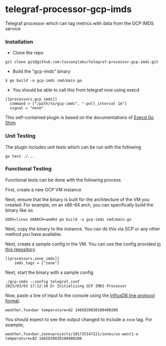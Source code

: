 # telegraf-processor-gcp-imds

Telegraf processor which can tag metrics with data from the GCP IMDS service

### Installation

* Clone the repo

```
git clone git@github.com:tuscanylabs/telegraf-processor-gcp-imds.git
```
* Build the "gcp-imds" binary

```
$ go build -o gcp-imds cmd/main.go
```
* You should be able to call this from telegraf now using execd
```
[[processors.gcp_imds]]
  command = ["/path/to/gcp-imds", "-poll_interval 1m"]
  signal = "none"
```
This self-contained plugin is based on the documentations of [Execd Go Shim](https://github.com/influxdata/telegraf/blob/effe112473a6bd8991ef8c12e293353c92f1d538/plugins/common/shim/README.md)

### Unit Testing

The plugin includes unit tests which can be run with the following

```
go test ./...
```

### Functional Testing

Functional tests can be done with the following process

First, create a new GCP VM instance

Next, ensure that the binary is built for the architecture of the VM you created. For example, on an x86-64 arch,
you can specifically build the binary like so.

```
GOOS=linux GOARCH=amd64 go build -o gcp-imds cmd/main.go
```

Next, copy the binary to the instance. You can do this via SCP or any other method you have available.

Next, create a sample config in the VM. You can use the config provided [in this repository][1].

```
[[processors.zone_imds]]
	imds_tags = ["zone"]
```

Next, start the binary with a sample config

```
./gcp-imds --config telegraf.conf
2023/03/03 17:12:10 D! Initializing GCP IMDS Processor
```

Now, paste a line of input to the console using the [InfluxDB line protocol format][2].

```
weather,foo=bar temperature=82 1465839830100400200
```

You should expect to see the output changed to include a `zone` tag. For example,

```
weather,foo=bar,zone=projects/101725147221/zones/us-west1-a temperature=82 1465839830100400200
```

[1]: ./plugins/processors/gcp/imds/sample.conf
[2]: https://docs.influxdata.com/influxdb/v1.8/write_protocols/line_protocol_tutorial/